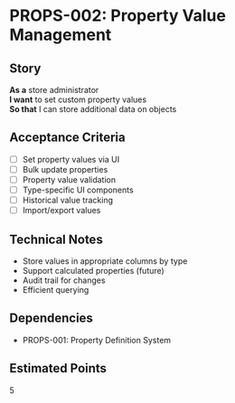# PROPS-002: Property Value Management

## Story
**As a** store administrator  
**I want** to set custom property values  
**So that** I can store additional data on objects

## Acceptance Criteria
- [ ] Set property values via UI
- [ ] Bulk update properties
- [ ] Property value validation
- [ ] Type-specific UI components
- [ ] Historical value tracking
- [ ] Import/export values

## Technical Notes
- Store values in appropriate columns by type
- Support calculated properties (future)
- Audit trail for changes
- Efficient querying

## Dependencies
- PROPS-001: Property Definition System

## Estimated Points
5